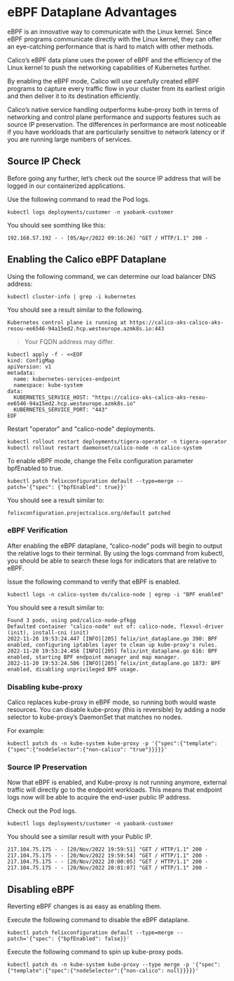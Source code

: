 # eBPF Dataplane Advantages

eBPF is an innovative way to communicate with the Linux kernel. Since eBPF programs communicate directly with the Linux kernel, they can offer an eye-catching performance that is hard to match with other methods.

Calico’s eBPF data plane uses the power of eBPF and the efficiency of the Linux kernel to push the networking capabilities of Kubernetes further.

By enabling the eBPF mode, Calico will use carefully created eBPF programs to capture every traffic flow in your cluster from its earliest origin and then deliver it to its destination efficiently.

Calico’s native service handling outperforms kube-proxy both in terms of networking and control plane performance and supports features such as source IP preservation. The differences in performance are most noticeable if you have workloads that are particularly sensitive to network latency or if you are running large numbers of services.

## Source IP Check

Before going any further, let’s check out the source IP address that will be logged in our containerized applications. 

Use the following command to read the Pod logs.
```
kubectl logs deployments/customer -n yaobank-customer
```

You should see somthing like this:

```
192.168.57.192 - - [05/Apr/2022 09:16:26] "GET / HTTP/1.1" 200 -
```

## Enabling the Calico eBPF Dataplane

Using the following command, we can determine our load balancer DNS address:

```
kubectl cluster-info | grep -i kubernetes
```

You should see a result similar to the following.

```
Kubernetes control plane is running at https://calico-aks-calico-aks-resou-ee6546-94a15ed2.hcp.westeurope.azmk8s.io:443
```

>Your FQDN address may differ.

```
kubectl apply -f - <<EOF
kind: ConfigMap
apiVersion: v1
metadata:
  name: kubernetes-services-endpoint
  namespace: kube-system
data:
  KUBERNETES_SERVICE_HOST: "https://calico-aks-calico-aks-resou-ee6546-94a15ed2.hcp.westeurope.azmk8s.io"
  KUBERNETES_SERVICE_PORT: "443"
EOF
```

Restart "operator" and "calico-node" deployments.

```
kubectl rollout restart deployments/tigera-operator -n tigera-operator
kubectl rollout restart daemonset/calico-node -n calico-system
```

To enable eBPF mode, change the Felix configuration parameter bpfEnabled to true.

```
kubectl patch felixconfiguration default --type=merge --patch='{"spec": {"bpfEnabled": true}}'
```

You should see a result similar to:

```
felixconfiguration.projectcalico.org/default patched
```

### eBPF Verification
After enabling the eBPF dataplane, “calico-node” pods will begin to output the relative logs to their terminal. By using the logs command from kubectl, you should be able to search these logs for indicators that are relative to eBPF. 

Issue the following command to verify that eBPF is enabled.

```
kubectl logs -n calico-system ds/calico-node | egrep -i "BPF enabled"
```

You should see a result similar to:

```
Found 3 pods, using pod/calico-node-pfkgg
Defaulted container "calico-node" out of: calico-node, flexvol-driver (init), install-cni (init)
2022-11-20 19:53:24.447 [INFO][205] felix/int_dataplane.go 390: BPF enabled, configuring iptables layer to clean up kube-proxy's rules.
2022-11-20 19:53:24.456 [INFO][205] felix/int_dataplane.go 616: BPF enabled, starting BPF endpoint manager and map manager.
2022-11-20 19:53:24.506 [INFO][205] felix/int_dataplane.go 1873: BPF enabled, disabling unprivileged BPF usage.
```

### Disabling kube-proxy
Calico replaces kube-proxy in eBPF mode, so running both would waste resources. You can disable kube-proxy (this is reversible) by adding a node selector to kube-proxy’s DaemonSet that matches no nodes.

For example:

```
kubectl patch ds -n kube-system kube-proxy -p '{"spec":{"template":{"spec":{"nodeSelector":{"non-calico": "true"}}}}}'
```

### Source IP Preservation

Now that eBPF is enabled, and Kube-proxy is not running anymore, external traffic will directly go to the endpoint workloads. This means that endpoint logs now will be able to acquire the end-user public IP address.

Check out the Pod logs.

```
kubectl logs deployments/customer -n yaobank-customer
```
You should see a similar result with your Public IP.


```
217.104.75.175 - - [20/Nov/2022 19:59:51] "GET / HTTP/1.1" 200 -
217.104.75.175 - - [20/Nov/2022 19:59:54] "GET / HTTP/1.1" 200 -
217.104.75.175 - - [20/Nov/2022 20:00:05] "GET / HTTP/1.1" 200 -
217.104.75.175 - - [20/Nov/2022 20:01:07] "GET / HTTP/1.1" 200 -
```


## Disabling eBPF

Reverting eBPF changes is as easy as enabling them.

Execute the following command to disable the eBPF dataplane.

```
kubectl patch felixconfiguration default --type=merge --patch='{"spec": {"bpfEnabled": false}}'
```

Execute the following command to spin up kube-proxy pods.

```
kubectl patch ds -n kube-system kube-proxy --type merge -p '{"spec":{"template":{"spec":{"nodeSelector":{"non-calico": null}}}}}'
```